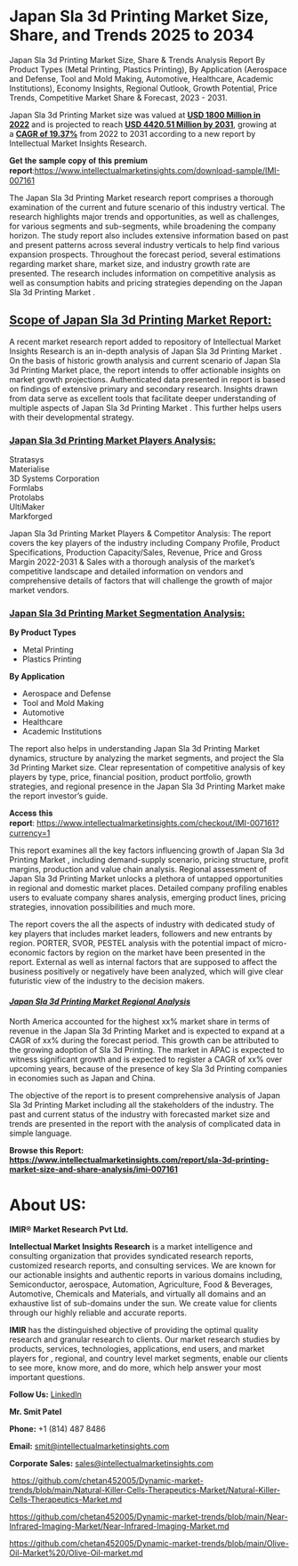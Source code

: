 <h1>Japan Sla 3d Printing&nbsp;Market Size, Share, and Trends 2025 to 2034</h1>
<p>Japan Sla 3d Printing Market Size, Share &amp; Trends Analysis Report By Product Types (Metal Printing, Plastics Printing), By Application (Aerospace and Defense, Tool and Mold Making, Automotive, Healthcare, Academic Institutions), Economy Insights, Regional Outlook, Growth Potential, Price Trends, Competitive Market Share &amp; Forecast, 2023 - 2031.</p>
<p>Japan Sla 3d Printing Market size was valued at&nbsp;<strong><u>USD 1800 Million in 2022</u></strong>&nbsp;and is projected to reach&nbsp;<strong><u>USD 4420.51 Million by 2031</u></strong>, growing at a&nbsp;<strong><u>CAGR of 19.37%</u></strong>&nbsp;from 2022 to 2031 according to a new report by Intellectual Market Insights Research.</p>
<p>𝐆𝐞𝐭 𝐭𝐡𝐞 𝐬𝐚𝐦𝐩𝐥𝐞 𝐜𝐨𝐩𝐲 𝐨𝐟 𝐭𝐡𝐢𝐬 𝐩𝐫𝐞𝐦𝐢𝐮𝐦 𝐫𝐞𝐩𝐨𝐫𝐭:<a href="https://www.intellectualmarketinsights.com/download-sample/IMI-007161">https://www.intellectualmarketinsights.com/download-sample/IMI-007161</a>&nbsp;</p>
<p>The Japan Sla 3d Printing Market research report comprises a thorough examination of the current and future scenario of this industry vertical. The research highlights major trends and opportunities, as well as challenges, for various segments and sub-segments, while broadening the company horizon. The study report also includes extensive information based on past and present patterns across several industry verticals to help find various expansion prospects. Throughout the forecast period, several estimations regarding market share, market size, and industry growth rate are presented. The research includes information on competitive analysis as well as consumption habits and pricing strategies depending on the Japan Sla 3d Printing Market .</p>
<h2><strong><u>Scope of Japan Sla 3d Printing Market Report:</u></strong></h2>
<p>A recent market research report added to repository of Intellectual Market Insights Research is an in-depth analysis of Japan Sla 3d Printing Market . On the basis of historic growth analysis and current scenario of Japan Sla 3d Printing Market place, the report intends to offer actionable insights on market growth projections. Authenticated data presented in report is based on findings of extensive primary and secondary research. Insights drawn from data serve as excellent tools that facilitate deeper understanding of multiple aspects of Japan Sla 3d Printing Market . This further helps users with their developmental strategy.</p>
<h3><strong><u>Japan Sla 3d Printing Market Players Analysis:</u></strong></h3>
<p>Stratasys<br />Materialise<br />3D Systems Corporation<br />Formlabs<br />Protolabs<br />UltiMaker<br />Markforged</p>
<p>Japan Sla 3d Printing Market Players &amp; Competitor Analysis: The report covers the key players of the industry including Company Profile, Product Specifications, Production Capacity/Sales, Revenue, Price and Gross Margin 2022-2031 &amp; Sales with a thorough analysis of the market&rsquo;s competitive landscape and detailed information on vendors and comprehensive details of factors that will challenge the growth of major market vendors.</p>
<h3><strong><u>Japan Sla 3d Printing Market Segmentation Analysis:</u></strong></h3>
<p><strong>By Product Types</strong></p>
<ul>
<li>Metal Printing</li>
<li>Plastics Printing</li>
</ul>
<p><strong>By Application</strong></p>
<ul>
<li>Aerospace and Defense</li>
<li>Tool and Mold Making</li>
<li>Automotive</li>
<li>Healthcare</li>
<li>Academic Institutions</li>
</ul>
<p>The report also helps in understanding Japan Sla 3d Printing Market dynamics, structure by analyzing the market segments, and project the Sla 3d Printing&nbsp;Market size. Clear representation of competitive analysis of key players by type, price, financial position, product portfolio, growth strategies, and regional presence in the Japan Sla 3d Printing Market make the report investor&rsquo;s guide.</p>
<p>𝐀𝐜𝐜𝐞𝐬𝐬 𝐭𝐡𝐢𝐬 𝐫𝐞𝐩𝐨𝐫𝐭:&nbsp;<a href="https://www.intellectualmarketinsights.com/checkout/IMI-007161?currency=1">https://www.intellectualmarketinsights.com/checkout/IMI-007161?currency=1</a>&nbsp;</p>
<p>This report examines all the key factors influencing growth of Japan Sla 3d Printing Market , including demand-supply scenario, pricing structure, profit margins, production and value chain analysis. Regional assessment of Japan Sla 3d Printing Market unlocks a plethora of untapped opportunities in regional and domestic market places. Detailed company profiling enables users to evaluate company shares analysis, emerging product lines, pricing strategies, innovation possibilities and much more.</p>
<p>The report covers the all the aspects of industry with dedicated study of key players that includes market leaders, followers and new entrants by region. PORTER, SVOR, PESTEL analysis with the potential impact of micro-economic factors by region on the market have been presented in the report. External as well as internal factors that are supposed to affect the business positively or negatively have been analyzed, which will give clear futuristic view of the industry to the decision makers.</p>
<h4><em><strong><u> Japan Sla 3d Printing Market Regional Analysis</u></strong></em></h4>
<p>North America accounted for the highest xx% market share in terms of revenue in the Japan Sla 3d Printing Market and is expected to expand at a CAGR of xx% during the forecast period. This growth can be attributed to the growing adoption of Sla 3d Printing. The market in APAC is expected to witness significant growth and is expected to register a CAGR of xx% over upcoming years, because of the presence of key Sla 3d Printing companies in economies such as Japan and China.</p>
<p>The objective of the report is to present comprehensive analysis of Japan Sla 3d Printing Market including all the stakeholders of the industry. The past and current status of the industry with forecasted market size and trends are presented in the report with the analysis of complicated data in simple language.</p>
<p><strong>Browse this Report:&nbsp; <a href="https://www.intellectualmarketinsights.com/report/sla-3d-printing-market-size-and-share-analysis/imi-007161">https://www.intellectualmarketinsights.com/report/sla-3d-printing-market-size-and-share-analysis/imi-007161</a>&nbsp;</strong></p>
<h1>About US:</h1>
<p><strong>IMIR&reg; Market Research Pvt Ltd.</strong></p>
<p><strong>Intellectual Market Insights Research</strong> is a market intelligence and consulting organization that provides syndicated research reports, customized research reports, and consulting services. We are known for our actionable insights and authentic reports in various domains including, Semiconductor, aerospace, Automation, Agriculture, Food &amp; Beverages, Automotive, Chemicals and Materials, and virtually all domains and an exhaustive list of sub-domains under the sun. We create value for clients through our highly reliable and accurate reports.</p>
<p><strong>IMIR</strong> has the distinguished objective of providing the optimal quality research and granular research to clients. Our market research studies by products, services, technologies, applications, end users, and market players for , regional, and country level market segments, enable our clients to see more, know more, and do more, which help answer your most important questions.</p>
<p><strong>Follow Us:</strong> <a href="https://www.linkedin.com/company/imir-marketresearch/">LinkedIn</a></p>
<p><strong>Mr. Smit Patel</strong></p>
<p><strong>Phone:</strong> +1 (814) 487 8486</p>
<p><strong>Email:</strong> <a href="mailto:smit@intellectualmarketinsights.com">smit@intellectualmarketinsights.com</a></p>
<p><strong>Corporate Sales:</strong> <a href="mailto:sales@intellectualmarketinsights.com">sales@intellectualmarketinsights.com</a></p>
<p>&nbsp;<a href="https://github.com/chetan452005/Dynamic-market-trends/blob/main/Natural-Killer-Cells-Therapeutics-Market/Natural-Killer-Cells-Therapeutics-Market.md">https://github.com/chetan452005/Dynamic-market-trends/blob/main/Natural-Killer-Cells-Therapeutics-Market/Natural-Killer-Cells-Therapeutics-Market.md</a>&nbsp;</p>
<p><a href="https://github.com/chetan452005/Dynamic-market-trends/blob/main/Near-Infrared-Imaging-Market/Near-Infrared-Imaging-Market.md">https://github.com/chetan452005/Dynamic-market-trends/blob/main/Near-Infrared-Imaging-Market/Near-Infrared-Imaging-Market.md</a>&nbsp;</p>
<p><a href="https://github.com/chetan452005/Dynamic-market-trends/blob/main/Olive-Oil-Market%20/Olive-Oil-market.md">https://github.com/chetan452005/Dynamic-market-trends/blob/main/Olive-Oil-Market%20/Olive-Oil-market.md</a>&nbsp;</p>
<p>&nbsp;</p>
